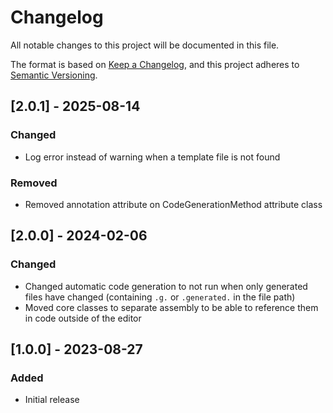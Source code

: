 # Changelog

All notable changes to this project will be documented in this file.

The format is based on [Keep a Changelog](https://keepachangelog.com/en/1.0.0/),
and this project adheres to [Semantic Versioning](https://semver.org/spec/v2.0.0.html).

## [2.0.1] - 2025-08-14

### Changed

- Log error instead of warning when a template file is not found

### Removed

- Removed annotation attribute on CodeGenerationMethod attribute class

## [2.0.0] - 2024-02-06

### Changed

- Changed automatic code generation to not run when only generated files have changed (containing `.g.` or `.generated.` in the file path)
- Moved core classes to separate assembly to be able to reference them in code outside of the editor

## [1.0.0] - 2023-08-27

### Added

- Initial release
